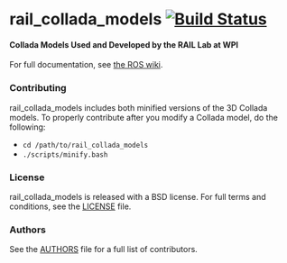 rail_collada_models [![Build Status](https://api.travis-ci.org/WPI-RAIL/rail_collada_models.png)](https://travis-ci.org/WPI-RAIL/rail_collada_models)
========

#### Collada Models Used and Developed by the RAIL Lab at WPI
For full documentation, see [the ROS wiki](http://ros.org/wiki/rail_collada_models).

### Contributing

rail_collada_models includes both minified versions of the 3D Collada models. To properly contribute after you modify a Collada model, do the following:

 * `cd /path/to/rail_collada_models`
 * `./scripts/minify.bash`

### License
rail_collada_models is released with a BSD license. For full terms and conditions, see the [LICENSE](LICENSE) file.

### Authors
See the [AUTHORS](AUTHORS.md) file for a full list of contributors.
